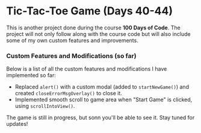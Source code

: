 # Tic-Tac-Toe Game (Days 40-44)

This is another project done during the course **100 Days of Code**.
The project will not only follow along with the course code but will also include some of my own custom features and improvements. 

### Custom Features and Modifications (so far)

Below is a list of all the custom features and modifications I have implemented so far:
- Replaced `alert()` with a custom modal (added to `startNewGame()`) and created `closeErrorMsgOverlay()` to close it.
- Implemented smooth scroll to game area when "Start Game" is clicked, using `scrollIntoView()`.

The game is still in progress, but sonn you'll be able to see it. Stay tuned for updates!